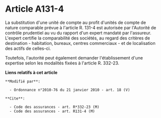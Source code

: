# Article A131-4

La substitution d'une unité de compte au profit d'unités de compte de nature comparable prévue à l'article R. 131-4 est
autorisée par l'Autorité de contrôle prudentiel au vu du rapport d'un expert mandaté par l'assureur. L'expert certifie la
comparabilité des sociétés, au regard des critères de destination - habitation, bureaux, centres commerciaux - et de
localisation des actifs de celles-ci.

Toutefois, l'autorité peut également demander l'établissement d'une expertise selon les modalités fixées à l'article R.
332-23.

**Liens relatifs à cet article**

	**Modifié par**:

	  - Ordonnance n°2010-76 du 21 janvier 2010 - art. 18 (V)

	**Cite**:

	  - Code des assurances - art. R*332-23 (M)
	  - Code des assurances - art. R131-4 (M)
